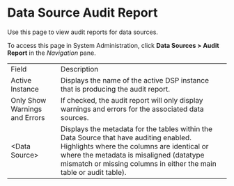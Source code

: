 # Data Source Audit Report

<div class="use">

Use this page to view audit reports for data sources.

</div>

To access this page in System Administration, click **Data Sources \>
Audit Report** in the *Navigation*
pane.

|                               |                                                                                                                                                                                                                                                        |
| ----------------------------- | ------------------------------------------------------------------------------------------------------------------------------------------------------------------------------------------------------------------------------------------------------ |
| Field                         | Description                                                                                                                                                                                                                                            |
| Active Instance               | Displays the name of the active DSP instance that is producing the audit report.                                                                                                                                                                       |
| Only Show Warnings and Errors | If checked, the audit report will only display warnings and errors for the associated data sources.                                                                                                                                                    |
| \<Data Source\>               | Displays the metadata for the tables within the Data Source that have auditing enabled. Highlights where the columns are identical or where the metadata is misaligned (datatype mismatch or missing columns in either the main table or audit table). |
